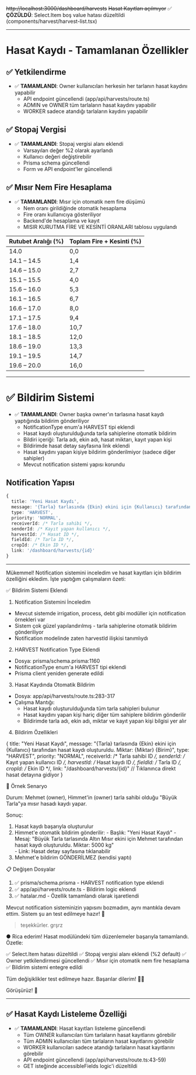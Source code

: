 ~~http://localhost:3000/dashboard/harvests~~
~~Hasat Kayıtları açılmıyor~~
✅ **ÇÖZÜLDÜ**: Select.Item boş value hatası düzeltildi (components/harvest/harvest-list.tsx)

---
# Hasat Kaydı - Tamamlanan Özellikler

## ✅ Yetkilendirme
- ✅ **TAMAMLANDI**: Owner kullanıcıları herkesin her tarlanın hasat kaydını yapabilir
  - API endpoint güncellendi (app/api/harvests/route.ts)
  - ADMIN ve OWNER tüm tarlaların hasat kaydını yapabilir
  - WORKER sadece atandığı tarlaların kaydını yapabilir

## ✅ Stopaj Vergisi
- ✅ **TAMAMLANDI**: Stopaj vergisi alanı eklendi
  - Varsayılan değer %2 olarak ayarlandı
  - Kullanıcı değeri değiştirebilir
  - Prisma schema güncellendi
  - Form ve API endpoint'ler güncellendi

## ✅ Mısır Nem Fire Hesaplama
- ✅ **TAMAMLANDI**: Mısır için otomatik nem fire düşümü
  - Nem oranı girildiğinde otomatik hesaplama
  - Fire oranı kullanıcıya gösteriliyor
  - Backend'de hesaplama ve kayıt
  - MISIR KURUTMA FİRE VE KESİNTİ ORANLARI tablosu uygulandı

| Rutubet Aralığı (%) | Toplam Fire + Kesinti (%) |
|---|---|
| 14.0    | 0,0    |
| 14.1 – 14.5    | 1,4    |
| 14.6 – 15.0    | 2,7    |
| 15.1 – 15.5    | 4,0    |
| 15.6 – 16.0    | 5,3    |
| 16.1 – 16.5    | 6,7    |
| 16.6 – 17.0    | 8,0    |
| 17.1 – 17.5    | 9,4    |
| 17.6 – 18.0    | 10,7    |
| 18.1 – 18.5    | 12,0    |
| 18.6 – 19.0    | 13,3    |
| 19.1 – 19.5    | 14,7    |
| 19.6 – 20.0    | 16,0    |

---

# ✅ Bildirim Sistemi
- ✅ **TAMAMLANDI**: Owner başka owner'ın tarlasına hasat kaydı yaptığında bildirim gönderiliyor
  - NotificationType enum'a HARVEST tipi eklendi
  - Hasat kaydı oluşturulduğunda tarla sahiplerine otomatik bildirim
  - Bildiri içeriği: Tarla adı, ekin adı, hasat miktarı, kayıt yapan kişi
  - Bildirimde hasat detay sayfasına link eklendi
  - Hasat kaydını yapan kişiye bildirim gönderilmiyor (sadece diğer sahipler)
  - Mevcut notification sistemi yapısı korundu

## Notification Yapısı
```typescript
{
  title: 'Yeni Hasat Kaydı',
  message: '{Tarla} tarlasında {Ekin} ekini için {Kullanıcı} tarafından hasat kaydı oluşturuldu.',
  type: 'HARVEST',
  priority: 'NORMAL',
  receiverId: /* Tarla sahibi */,
  senderId: /* Kayıt yapan kullanıcı */,
  harvestId: /* Hasat ID */,
  fieldId: /* Tarla ID */,
  cropId: /* Ekin ID */,
  link: '/dashboard/harvests/{id}'
}
```
---
 Mükemmel! Notification sistemini inceledim ve hasat kayıtları için bildirim özelliğini ekledim. İşte yaptığım
  çalışmaların özeti:

  ✅ Bildirim Sistemi Eklendi

  1. Notification Sistemini İnceledim

  - Mevcut sistemde irrigation, process, debt gibi modüller için notification örnekleri var
  - Sistem çok güzel yapılandırılmış - tarla sahiplerine otomatik bildirim gönderiliyor
  - Notification modelinde zaten harvestId ilişkisi tanımlıydı

  2. HARVEST Notification Type Eklendi

  - Dosya: prisma/schema.prisma:1160
  - NotificationType enum'a HARVEST tipi eklendi
  - Prisma client yeniden generate edildi

  3. Hasat Kaydında Otomatik Bildirim

  - Dosya: app/api/harvests/route.ts:283-317
  - Çalışma Mantığı:
    - Hasat kaydı oluşturulduğunda tüm tarla sahipleri bulunur
    - Hasat kaydını yapan kişi hariç diğer tüm sahiplere bildirim gönderilir
    - Bildirimde tarla adı, ekin adı, miktar ve kayıt yapan kişi bilgisi yer alır

  4. Bildirim Özellikleri

  {
    title: "Yeni Hasat Kaydı",
    message: "{Tarla} tarlasında {Ekin} ekini için {Kullanıcı} tarafından hasat kaydı oluşturuldu. Miktar: {Miktar}
  {Birim}",
    type: "HARVEST",
    priority: "NORMAL",
    receiverId: /* Tarla sahibi ID */,
    senderId: /* Kayıt yapan kullanıcı ID */,
    harvestId: /* Hasat kaydı ID */,
    fieldId: /* Tarla ID */,
    cropId: /* Ekin ID */,
    link: "/dashboard/harvests/{id}" // Tıklanınca direkt hasat detayına gidiyor
  }

  🎯 Örnek Senaryo

  Durum: Mehmet (owner), Himmet'in (owner) tarla sahibi olduğu "Büyük Tarla"ya mısır hasadı kaydı yapar.

  Sonuç:
  1. Hasat kaydı başarıyla oluşturulur
  2. Himmet'e otomatik bildirim gönderilir:
    - Başlık: "Yeni Hasat Kaydı"
    - Mesaj: "Büyük Tarla tarlasında Altın Mısır ekini için Mehmet tarafından hasat kaydı oluşturuldu. Miktar: 5000 kg"     
    - Link: Hasat detay sayfasına tıklanabilir
  3. Mehmet'e bildirim GÖNDERİLMEZ (kendisi yaptı)

  📋 Değişen Dosyalar

  1. ✅ prisma/schema.prisma - HARVEST notification type eklendi
  2. ✅ app/api/harvests/route.ts - Bildirim logic eklendi
  3. ✅ hatalar.md - Özellik tamamlandı olarak işaretlendi

  Mevcut notification sisteminizin yapısını bozmadım, aynı mantıkla devam ettim. Sistem şu an test edilmeye hazır! 🚀       

> teşekkürler. grşrz 

● Rica ederim! Hasat modülündeki tüm düzenlemeler başarıyla tamamlandı. Özetle:

  ✅ Select.Item hatası düzeltildi
  ✅ Stopaj vergisi alanı eklendi (%2 default)
  ✅ Owner yetkilendirmesi güncellendi
  ✅ Mısır için otomatik nem fire hesaplama
  ✅ Bildirim sistemi entegre edildi

  Tüm değişiklikler test edilmeye hazır. Başarılar dilerim! 🚜🌾

  Görüşürüz! 👋

  ---

## ✅ Hasat Kaydı Listeleme Özelliği
- ✅ **TAMAMLANDI**: Hasat kayıtları listeleme güncellendi
  - Tüm OWNER kullanıcıları tüm tarlaların hasat kayıtlarını görebilir
  - Tüm ADMIN kullanıcıları tüm tarlaların hasat kayıtlarını görebilir
  - WORKER kullanıcıları sadece atandığı tarlaların hasat kayıtlarını görebilir
  - API endpoint güncellendi (app/api/harvests/route.ts:43-59)
  - GET isteğinde accessibleFields logic'i düzeltildi